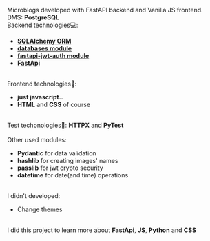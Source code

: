 Microblogs developed with FastAPI backend and Vanilla JS frontend.<br>
DMS: <b>PostgreSQL</b><br>
Backend technologies💻:
<ul>
  <li><a href="https://docs.sqlalchemy.org/en/14/orm/" target="_blank"><b>SQLAlchemy ORM</b></a></li>
  <li><a href="https://pypi.org/project/databases/" target="_blank"><b>databases module</b></a></li>
  <li><a href="https://pypi.org/project/fastapi-jwt-auth/" target="_blank"><b>fastapi-jwt-auth module</b></a></li>
  <li><a href="https://fastapi.tiangolo.com/" target="_blank"><b>FastApi</b></a></li>
</ul><br>
Frontend technologies👀:
<ul>
  <li><b>just javascript..</b></li>
  <li><b>HTML</b> and <b>CSS</b> of course</li>
</ul><br>
Test techonologies📜: 
  <b>HTTPX</b> and <b>PyTest</b><br>
 <br>
Other used modules:
<ul>
  <li><b>Pydantic</b> for data validation</li>
  <li><b>hashlib</b> for creating images' names</li>
  <li><b>passlib</b> for jwt crypto security</li>
  <li><b>datetime</b> for date(and time) operations</li>
</ul><br>
I didn't developed:
<ul>
  <li>Change themes</li>
</ul>
<br>
I did this project to learn more about <b>FastApi</b>, <b>JS</b>, <b>Python</b> and <b>CSS</b>
